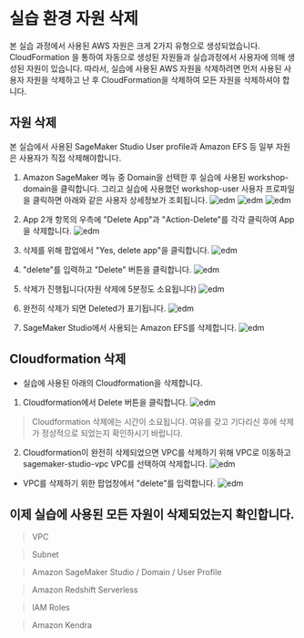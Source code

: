 # 실습 환경 자원 삭제

본 실습 과정에서 사용된 AWS 자원은 크게 2가지 유형으로 생성되었습니다. CloudFormation 을 통하여 자동으로 생성된 자원들과 실습과정에서 사용자에 의해 생성된 자원이 있습니다. 따라서, 실습에 사용된 AWS 자원을 삭제하려면 먼저 사용된 사용자 자원을 삭제하고 난 후 CloudFormation을 삭제하여 모든 자원을 삭제하셔야 합니다.

## 자원 삭제

본 실습에서 사용된 SageMaker Studio User profile과 Amazon EFS 등 일부 자원은 사용자가 직접 삭제해야합니다.

1. Amazon SageMaker 메뉴 중 Domain을 선택한 후 실습에 사용된 workshop-domain을 클릭합니다. 그리고 실습에 사용했던 workshop-user 사용자 프로파일을 클릭하면 아래와 같은 사용자 상세정보가 조회됩니다.
![edm](img/cu-9.png)
![edm](img/cu-10.png)
![edm](img/cu-1.png)

2. App 2개 항목의 우측에 "Delete App"과 "Action-Delete"를 각각 클릭하여 App을 삭제합니다. 
![edm](img/cu-2.png)

3. 삭제를 위해 팝업에서 "Yes, delete app"을 클릭합니다. 
![edm](img/cu-3.png)

4. "delete"를 입력하고 "Delete" 버튼을 클릭합니다.
![edm](img/cu-4.png)

5. 삭제가 진행됩니다(자원 삭제에 5분정도 소요됩니다)
![edm](img/cu-5.png)

6. 완전히 삭제가 되면 Deleted가 표기됩니다.
![edm](img/cu-6.png)

7. SageMaker Studio에서 사용되는 Amazon EFS를 삭제합니다.
![edm](img/cu-7.png)

## Cloudformation 삭제

- 실습에 사용된 아래의 Cloudformation을 삭제합니다.

1. Cloudformation에서 Delete 버튼을 클릭합니다.
![edm](img/cu-8.png)
> Cloudformation 삭제에는 시간이 소요됩니다. 여유를 갖고 기다리신 후에 삭제가 정상적으로 되었는지 확인하시기 바랍니다.
2. Cloudformation이 완전히 삭제되었으면 VPC를 삭제하기 위해 VPC로 이동하고 sagemaker-studio-vpc VPC를 선택하여 삭제합니다.
![edm](img/cu-11.png)
- VPC를 삭제하기 위한 팝업창에서 "delete"를 입력합니다.
![edm](img/cu-12.png)

## 이제 실습에 사용된 모든 자원이 삭제되었는지 확인합니다.
> VPC

> Subnet

> Amazon SageMaker Studio / Domain / User Profile

> Amazon Redshift Serverless

> IAM Roles

> Amazon Kendra
